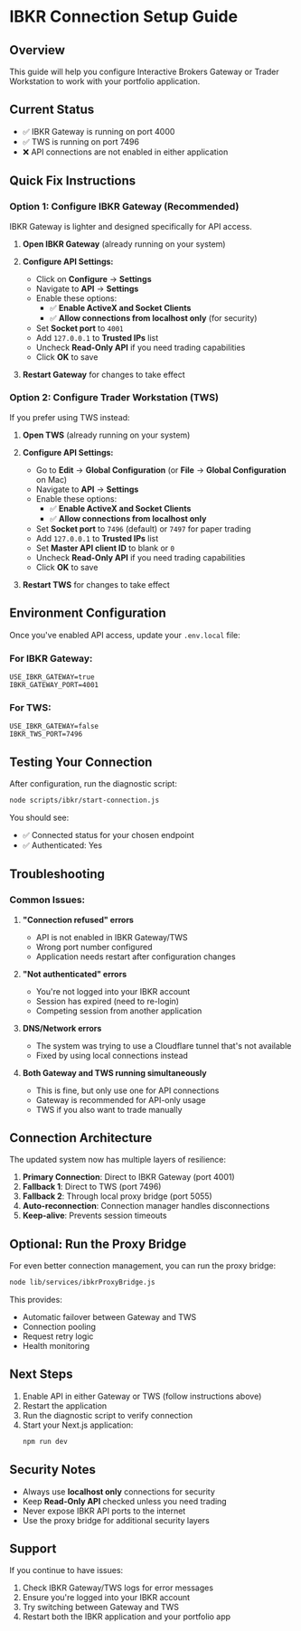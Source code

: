 # IBKR Connection Setup Guide

## Overview
This guide will help you configure Interactive Brokers Gateway or Trader Workstation to work with your portfolio application.

## Current Status
- ✅ IBKR Gateway is running on port 4000
- ✅ TWS is running on port 7496
- ❌ API connections are not enabled in either application

## Quick Fix Instructions

### Option 1: Configure IBKR Gateway (Recommended)
IBKR Gateway is lighter and designed specifically for API access.

1. **Open IBKR Gateway** (already running on your system)

2. **Configure API Settings:**
   - Click on **Configure** → **Settings**
   - Navigate to **API** → **Settings**
   - Enable these options:
     - ✅ **Enable ActiveX and Socket Clients**
     - ✅ **Allow connections from localhost only** (for security)
   - Set **Socket port** to `4001`
   - Add `127.0.0.1` to **Trusted IPs** list
   - Uncheck **Read-Only API** if you need trading capabilities
   - Click **OK** to save

3. **Restart Gateway** for changes to take effect

### Option 2: Configure Trader Workstation (TWS)
If you prefer using TWS instead:

1. **Open TWS** (already running on your system)

2. **Configure API Settings:**
   - Go to **Edit** → **Global Configuration** (or **File** → **Global Configuration** on Mac)
   - Navigate to **API** → **Settings**
   - Enable these options:
     - ✅ **Enable ActiveX and Socket Clients**
     - ✅ **Allow connections from localhost only**
   - Set **Socket port** to `7496` (default) or `7497` for paper trading
   - Add `127.0.0.1` to **Trusted IPs** list
   - Set **Master API client ID** to blank or `0`
   - Uncheck **Read-Only API** if you need trading capabilities
   - Click **OK** to save

3. **Restart TWS** for changes to take effect

## Environment Configuration

Once you've enabled API access, update your `.env.local` file:

### For IBKR Gateway:
```env
USE_IBKR_GATEWAY=true
IBKR_GATEWAY_PORT=4001
```

### For TWS:
```env
USE_IBKR_GATEWAY=false
IBKR_TWS_PORT=7496
```

## Testing Your Connection

After configuration, run the diagnostic script:

```bash
node scripts/ibkr/start-connection.js
```

You should see:
- ✅ Connected status for your chosen endpoint
- ✅ Authenticated: Yes

## Troubleshooting

### Common Issues:

1. **"Connection refused" errors**
   - API is not enabled in IBKR Gateway/TWS
   - Wrong port number configured
   - Application needs restart after configuration changes

2. **"Not authenticated" errors**
   - You're not logged into your IBKR account
   - Session has expired (need to re-login)
   - Competing session from another application

3. **DNS/Network errors**
   - The system was trying to use a Cloudflare tunnel that's not available
   - Fixed by using local connections instead

4. **Both Gateway and TWS running simultaneously**
   - This is fine, but only use one for API connections
   - Gateway is recommended for API-only usage
   - TWS if you also want to trade manually

## Connection Architecture

The updated system now has multiple layers of resilience:

1. **Primary Connection**: Direct to IBKR Gateway (port 4001)
2. **Fallback 1**: Direct to TWS (port 7496)
3. **Fallback 2**: Through local proxy bridge (port 5055)
4. **Auto-reconnection**: Connection manager handles disconnections
5. **Keep-alive**: Prevents session timeouts

## Optional: Run the Proxy Bridge

For even better connection management, you can run the proxy bridge:

```bash
node lib/services/ibkrProxyBridge.js
```

This provides:
- Automatic failover between Gateway and TWS
- Connection pooling
- Request retry logic
- Health monitoring

## Next Steps

1. Enable API in either Gateway or TWS (follow instructions above)
2. Restart the application
3. Run the diagnostic script to verify connection
4. Start your Next.js application:
   ```bash
   npm run dev
   ```

## Security Notes

- Always use **localhost only** connections for security
- Keep **Read-Only API** checked unless you need trading
- Never expose IBKR API ports to the internet
- Use the proxy bridge for additional security layers

## Support

If you continue to have issues:
1. Check IBKR Gateway/TWS logs for error messages
2. Ensure you're logged into your IBKR account
3. Try switching between Gateway and TWS
4. Restart both the IBKR application and your portfolio app

